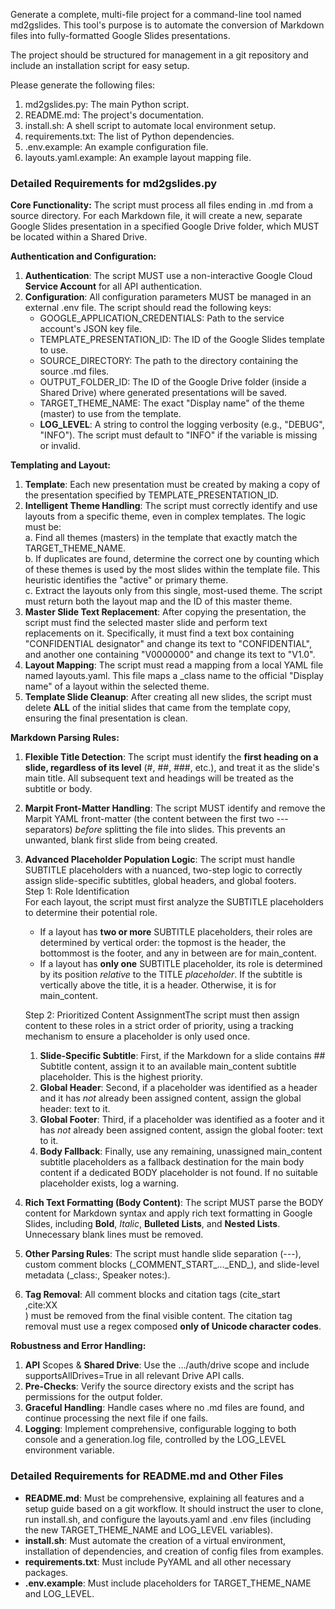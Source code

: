 Generate a complete, multi-file project for a command-line tool named md2gslides. This tool's purpose is to automate the conversion of Markdown files into fully-formatted Google Slides presentations.

The project should be structured for management in a git repository and include an installation script for easy setup.

Please generate the following files:

1. md2gslides.py: The main Python script.
2. README.md: The project's documentation.
3. install.sh: A shell script to automate local environment setup.
4. requirements.txt: The list of Python dependencies.
5. .env.example: An example configuration file.
6. layouts.yaml.example: An example layout mapping file.

### **Detailed Requirements for md2gslides.py**

**Core Functionality:** The script must process all files ending in .md from a source directory. For each Markdown file, it will create a new, separate Google Slides presentation in a specified Google Drive folder, which MUST be located within a Shared Drive.

**Authentication and Configuration:**

1. **Authentication**: The script MUST use a non-interactive Google Cloud **Service Account** for all API authentication.
2. **Configuration**: All configuration parameters MUST be managed in an external .env file. The script should read the following keys:
   - GOOGLE_APPLICATION_CREDENTIALS: Path to the service account's JSON key file.
   - TEMPLATE_PRESENTATION_ID: The ID of the Google Slides template to use.
   - SOURCE_DIRECTORY: The path to the directory containing the source .md files.
   - OUTPUT_FOLDER_ID: The ID of the Google Drive folder (inside a Shared Drive) where generated presentations will be saved.
   - TARGET_THEME_NAME: The exact "Display name" of the theme (master) to use from the template.
   - **LOG_LEVEL**: A string to control the logging verbosity (e.g., "DEBUG", "INFO"). The script must default to "INFO" if the variable is missing or invalid.

**Templating and Layout:**

1. **Template**: Each new presentation must be created by making a copy of the presentation specified by TEMPLATE_PRESENTATION_ID.
2. **Intelligent Theme Handling**: The script must correctly identify and use layouts from a specific theme, even in complex templates. The logic must be:  
   a. Find all themes (masters) in the template that exactly match the TARGET_THEME_NAME.  
   b. If duplicates are found, determine the correct one by counting which of these themes is used by the most slides within the template file. This heuristic identifies the "active" or primary theme.  
   c. Extract the layouts only from this single, most-used theme. The script must return both the layout map and the ID of this master theme.
3. **Master Slide Text Replacement**: After copying the presentation, the script must find the selected master slide and perform text replacements on it. Specifically, it must find a text box containing "CONFIDENTIAL designator" and change its text to "CONFIDENTIAL", and another one containing "V0000000" and change its text to "V1.0".
4. **Layout Mapping**: The script must read a mapping from a local YAML file named layouts.yaml. This file maps a \_class name to the official "Display name" of a layout within the selected theme.
5. **Template Slide Cleanup**: After creating all new slides, the script must delete **ALL** of the initial slides that came from the template copy, ensuring the final presentation is clean.

**Markdown Parsing Rules:**

1. **Flexible Title Detection**: The script must identify the **first heading on a slide, regardless of its level** (\#, \#\#, \#\#\#, etc.), and treat it as the slide's main title. All subsequent text and headings will be treated as the subtitle or body.
2. **Marpit Front-Matter Handling**: The script MUST identify and remove the Marpit YAML front-matter (the content between the first two \--- separators) _before_ splitting the file into slides. This prevents an unwanted, blank first slide from being created.
3. **Advanced Placeholder Population Logic**: The script must handle SUBTITLE placeholders with a nuanced, two-step logic to correctly assign slide-specific subtitles, global headers, and global footers.  
   Step 1: Role Identification  
   For each layout, the script must first analyze the SUBTITLE placeholders to determine their potential role.

   - If a layout has **two or more** SUBTITLE placeholders, their roles are determined by vertical order: the topmost is the header, the bottommost is the footer, and any in between are for main_content.
   - If a layout has **only one** SUBTITLE placeholder, its role is determined by its position _relative_ to the TITLE _placeholder_. If the subtitle is vertically above the title, it is a header. Otherwise, it is for main_content.

   Step 2: Prioritized Content AssignmentThe script must then assign content to these roles in a strict order of priority, using a tracking mechanism to ensure a placeholder is only used once.

   1. **Slide-Specific Subtitle**: First, if the Markdown for a slide contains \#\# Subtitle content, assign it to an available main_content subtitle placeholder. This is the highest priority.
   2. **Global Header**: Second, if a placeholder was identified as a header and it has _not_ already been assigned content, assign the global header: text to it.
   3. **Global Footer**: Third, if a placeholder was identified as a footer and it has _not_ already been assigned content, assign the global footer: text to it.
   4. **Body Fallback**: Finally, use any remaining, unassigned main_content subtitle placeholders as a fallback destination for the main body content if a dedicated BODY placeholder is not found. If no suitable placeholder exists, log a warning.

4. **Rich Text Formatting (Body Content)**: The script MUST parse the BODY content for Markdown syntax and apply rich text formatting in Google Slides, including **Bold**, _Italic_, **Bulleted Lists**, and **Nested Lists**. Unnecessary blank lines must be removed.
5. **Other Parsing Rules**: The script must handle slide separation (---), custom comment blocks (\_COMMENT_START\_...\_END\_), and slide-level metadata (\_class:, Speaker notes:).
6. **Tag Removal**: All comment blocks and citation tags (cite_start  
   ,cite:XX  
   ) must be removed from the final visible content. The citation tag removal must use a regex composed **only of Unicode character codes**.

**Robustness and Error Handling:**

1. **API** Scopes & **Shared Drive**: Use the .../auth/drive scope and include supportsAllDrives=True in all relevant Drive API calls.
2. **Pre-Checks**: Verify the source directory exists and the script has permissions for the output folder.
3. **Graceful Handling**: Handle cases where no .md files are found, and continue processing the next file if one fails.
4. **Logging**: Implement comprehensive, configurable logging to both console and a generation.log file, controlled by the LOG_LEVEL environment variable.

### **Detailed Requirements for README.md and Other Files**

- **README.md**: Must be comprehensive, explaining all features and a setup guide based on a git workflow. It should instruct the user to clone, run install.sh, and configure the layouts.yaml and .env files (including the new TARGET_THEME_NAME and LOG_LEVEL variables).
- **install.sh**: Must automate the creation of a virtual environment, installation of dependencies, and creation of config files from examples.
- **requirements.txt**: Must include PyYAML and all other necessary packages.
- **.env.example**: Must include placeholders for TARGET_THEME_NAME and LOG_LEVEL.
